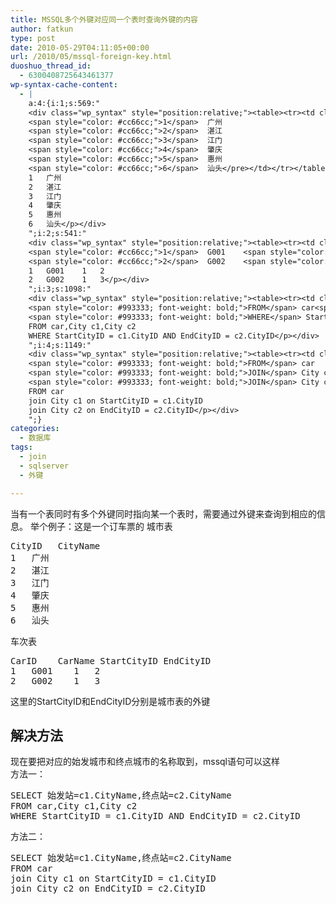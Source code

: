 ```yaml
---
title: MSSQL多个外键对应同一个表时查询外键的内容
author: fatkun
type: post
date: 2010-05-29T04:11:05+00:00
url: /2010/05/mssql-foreign-key.html
duoshuo_thread_id:
  - 6300408725643461377
wp-syntax-cache-content:
  - |
    a:4:{i:1;s:569:"
    <div class="wp_syntax" style="position:relative;"><table><tr><td class="code"><pre class="sql" style="font-family:monospace;">CityID	CityName
    <span style="color: #cc66cc;">1</span>	广州
    <span style="color: #cc66cc;">2</span>	湛江
    <span style="color: #cc66cc;">3</span>	江门
    <span style="color: #cc66cc;">4</span>	肇庆
    <span style="color: #cc66cc;">5</span>	惠州
    <span style="color: #cc66cc;">6</span>	汕头</pre></td></tr></table><p class="theCode" style="display:none;">CityID	CityName
    1	广州
    2	湛江
    3	江门
    4	肇庆
    5	惠州
    6	汕头</p></div>
    ";i:2;s:541:"
    <div class="wp_syntax" style="position:relative;"><table><tr><td class="code"><pre class="sql" style="font-family:monospace;">CarID	CarName	StartCityID	EndCityID
    <span style="color: #cc66cc;">1</span>	G001	<span style="color: #cc66cc;">1</span>	<span style="color: #cc66cc;">2</span>
    <span style="color: #cc66cc;">2</span>	G002	<span style="color: #cc66cc;">1</span>	<span style="color: #cc66cc;">3</span></pre></td></tr></table><p class="theCode" style="display:none;">CarID	CarName	StartCityID	EndCityID
    1	G001	1	2
    2	G002	1	3</p></div>
    ";i:3;s:1098:"
    <div class="wp_syntax" style="position:relative;"><table><tr><td class="code"><pre class="sql" style="font-family:monospace;"><span style="color: #993333; font-weight: bold;">SELECT</span> 始发站<span style="color: #66cc66;">=</span>c1<span style="color: #66cc66;">.</span>CityName<span style="color: #66cc66;">,</span>终点站<span style="color: #66cc66;">=</span>c2<span style="color: #66cc66;">.</span>CityName
    <span style="color: #993333; font-weight: bold;">FROM</span> car<span style="color: #66cc66;">,</span>City c1<span style="color: #66cc66;">,</span>City c2
    <span style="color: #993333; font-weight: bold;">WHERE</span> StartCityID <span style="color: #66cc66;">=</span> c1<span style="color: #66cc66;">.</span>CityID <span style="color: #993333; font-weight: bold;">AND</span> EndCityID <span style="color: #66cc66;">=</span> c2<span style="color: #66cc66;">.</span>CityID</pre></td></tr></table><p class="theCode" style="display:none;">SELECT 始发站=c1.CityName,终点站=c2.CityName
    FROM car,City c1,City c2
    WHERE StartCityID = c1.CityID AND EndCityID = c2.CityID</p></div>
    ";i:4;s:1149:"
    <div class="wp_syntax" style="position:relative;"><table><tr><td class="code"><pre class="sql" style="font-family:monospace;"><span style="color: #993333; font-weight: bold;">SELECT</span> 始发站<span style="color: #66cc66;">=</span>c1<span style="color: #66cc66;">.</span>CityName<span style="color: #66cc66;">,</span>终点站<span style="color: #66cc66;">=</span>c2<span style="color: #66cc66;">.</span>CityName
    <span style="color: #993333; font-weight: bold;">FROM</span> car
    <span style="color: #993333; font-weight: bold;">JOIN</span> City c1 <span style="color: #993333; font-weight: bold;">ON</span> StartCityID <span style="color: #66cc66;">=</span> c1<span style="color: #66cc66;">.</span>CityID
    <span style="color: #993333; font-weight: bold;">JOIN</span> City c2 <span style="color: #993333; font-weight: bold;">ON</span> EndCityID <span style="color: #66cc66;">=</span> c2<span style="color: #66cc66;">.</span>CityID</pre></td></tr></table><p class="theCode" style="display:none;">SELECT 始发站=c1.CityName,终点站=c2.CityName
    FROM car
    join City c1 on StartCityID = c1.CityID
    join City c2 on EndCityID = c2.CityID</p></div>
    ";}
categories:
  - 数据库
tags:
  - join
  - sqlserver
  - 外键

---
```

当有一个表同时有多个外键同时指向某一个表时，需要通过外键来查询到相应的信息。
举个例子：这是一个订车票的
城市表
<pre escaped="true" lang="sql">CityID	CityName
1	广州
2	湛江
3	江门
4	肇庆
5	惠州
6	汕头
</pre>
车次表
<pre escaped="true" lang="sql">CarID	CarName	StartCityID	EndCityID
1	G001	1	2
2	G002	1	3</pre>
这里的StartCityID和EndCityID分别是城市表的外键
## 解决方法

现在要把对应的始发城市和终点城市的名称取到，mssql语句可以这样  
方法一：
<pre escaped="true" lang="sql">SELECT 始发站=c1.CityName,终点站=c2.CityName
FROM car,City c1,City c2
WHERE StartCityID = c1.CityID AND EndCityID = c2.CityID</pre>
方法二：
<pre escaped="true" lang="sql">SELECT 始发站=c1.CityName,终点站=c2.CityName
FROM car
join City c1 on StartCityID = c1.CityID
join City c2 on EndCityID = c2.CityID</pre>